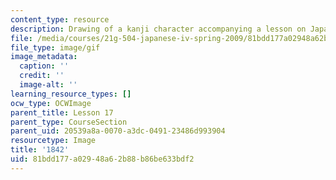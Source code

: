 ```yaml
---
content_type: resource
description: Drawing of a kanji character accompanying a lesson on Japanese.
file: /media/courses/21g-504-japanese-iv-spring-2009/81bdd177a02948a62b88b86be633bdf2_1842.gif
file_type: image/gif
image_metadata:
  caption: ''
  credit: ''
  image-alt: ''
learning_resource_types: []
ocw_type: OCWImage
parent_title: Lesson 17
parent_type: CourseSection
parent_uid: 20539a8a-0070-a3dc-0491-23486d993904
resourcetype: Image
title: '1842'
uid: 81bdd177-a029-48a6-2b88-b86be633bdf2
---
```

